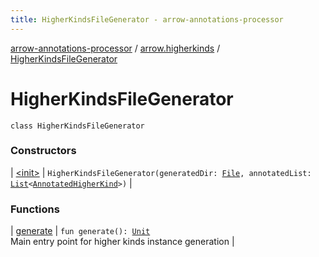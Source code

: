 ```yaml
---
title: HigherKindsFileGenerator - arrow-annotations-processor
---
```


[arrow-annotations-processor](../../index.html) / [arrow.higherkinds](../index.html) / [HigherKindsFileGenerator](./index.html)

# HigherKindsFileGenerator

`class HigherKindsFileGenerator`

### Constructors

| [&lt;init&gt;](-init-.html) | `HigherKindsFileGenerator(generatedDir: `[`File`](http://docs.oracle.com/javase/6/docs/api/java/io/File.html)`, annotatedList: `[`List`](https://kotlinlang.org/api/latest/jvm/stdlib/kotlin.collections/-list/index.html)`<`[`AnnotatedHigherKind`](../-annotated-higher-kind/index.html)`>)` |

### Functions

| [generate](generate.html) | `fun generate(): `[`Unit`](https://kotlinlang.org/api/latest/jvm/stdlib/kotlin/-unit/index.html)<br>Main entry point for higher kinds instance generation |

